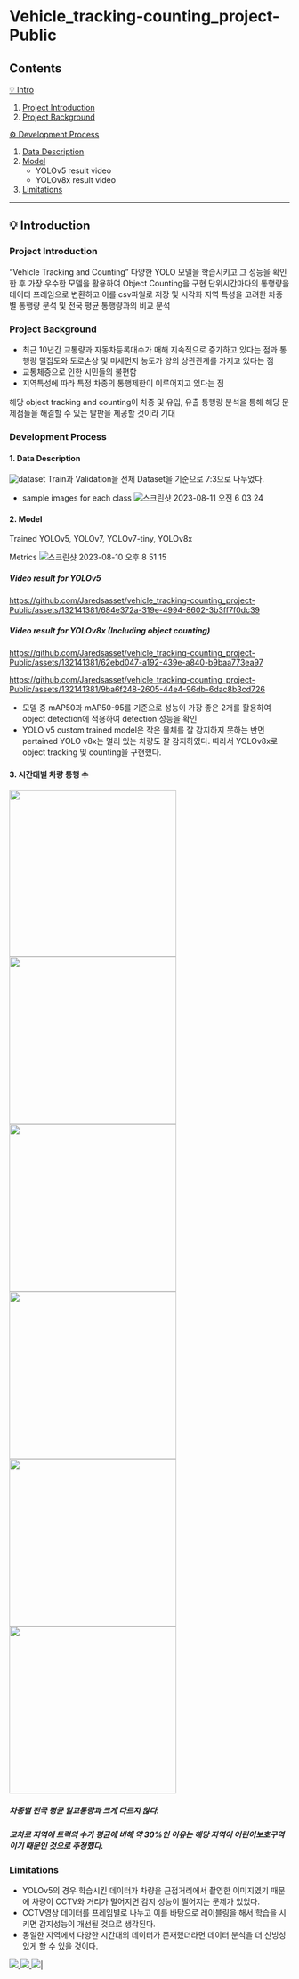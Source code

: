 # Vehicle_tracking-counting_project-Public

## Contents
[💡 Intro](#-introduction)
1. [Project Introduction](#1-Project-Introduction)
2. [Project Background](#2-Project-Background)

[⚙️ Development Process](#%EF%B8%8F-Development-Process)
1. [Data Description](#1-Data-Description)
2. [Model](#2-Model)
   - YOLOv5 result video
   - YOLOv8x result video
3. [Limitations](#3-Limitations)
--------
## 💡 Introduction

### Project Introduction
“Vehicle Tracking and Counting”
다양한 YOLO 모델을 학습시키고 그 성능을 확인한 후 가장 우수한 모델을 활용하여 Object Counting을 구현 
단위시간마다의 통행량을 데이터 프레임으로 변환하고 이를 csv파일로 저장 및 시각화
지역 특성을 고려한 차종별 통행량 분석 및 전국 평균 통행량과의 비교 분석

### Project Background
- 최근 10년간 교통량과 자동차등록대수가 매해 지속적으로 증가하고 있다는 점과 통행량 밀집도와 도로손상 및 미세먼지 농도가 양의 상관관계를 가지고 있다는 점
- 교통체증으로 인한 시민들의 불편함
- 지역특성에 따라 특정 차종의 통행제한이 이루어지고 있다는 점
  
해당 object tracking and counting이 차종 및 유입, 유출 통행량 분석을 통해 해당 문제점들을 해결할 수 있는 발판을 제공할 것이라 기대


### Development Process

#### 1. Data Description
![dataset](https://github.com/Jaredsasset/vehicle_tracking-counting_project-Public/assets/132141381/44ace999-b42c-411d-9338-1421175aa0a7)
Train과 Validation을 전체 Dataset을 기준으로 7:3으로 나누었다.

- sample images for each class
![스크린샷 2023-08-11 오전 6 03 24](https://github.com/Jaredsasset/vehicle_tracking-counting_project-Public/assets/132141381/59f463cb-8ddf-4588-8cb2-6ce61f65eb88)
#### 2. Model
Trained YOLOv5, YOLOv7, YOLOv7-tiny, YOLOv8x

Metrics
![스크린샷 2023-08-10 오후 8 51 15](https://github.com/Jaredsasset/vehicle_tracking-counting_project-Public/assets/132141381/a0906d33-602b-4f3a-b0cc-136149c5905e)
##### Video result for YOLOv5

https://github.com/Jaredsasset/vehicle_tracking-counting_project-Public/assets/132141381/684e372a-319e-4994-8602-3b3ff7f0dc39

##### Video result for YOLOv8x (Including object counting)


https://github.com/Jaredsasset/vehicle_tracking-counting_project-Public/assets/132141381/62ebd047-a192-439e-a840-b9baa773ea97



https://github.com/Jaredsasset/vehicle_tracking-counting_project-Public/assets/132141381/9ba6f248-2605-44e4-96db-6dac8b3cd726
- 모델 중 mAP50과 mAP50-95를 기준으로 성능이 가장 좋은 2개를 활용하여 object detection에 적용하여 detection 성능을 확인
- YOLO v5 custom trained model은 작은 물체를 잘 감지하지 못하는 반면 pertained YOLO v8x는 멀리 있는 차량도 잘 감지하였다. 따라서 YOLOv8x로 object tracking 및 counting을 구현했다.
#### 3. 시간대별 차량 통행 수 
<img height = '300' src = 'https://github.com/Jaredsasset/vehicle_tracking-counting_project-Public/assets/132141381/4573de1e-267c-4583-9811-bfbee0580d47'>
<img height = '300' src = 'https://github.com/Jaredsasset/vehicle_tracking-counting_project-Public/assets/132141381/ceac4c29-5ed1-4025-8968-4d2dc4289845'>

<img height = '300' src = 'https://github.com/Jaredsasset/vehicle_tracking-counting_project-Public/assets/132141381/7e44d95d-3f8f-48e3-bc27-25884e94c543'>

<img height = '300' src = 'https://github.com/Jaredsasset/vehicle_tracking-counting_project-Public/assets/132141381/5b4e9580-d2b2-4986-992f-d1f3254c9b0b'>

<img height = '300' src = 'https://github.com/Jaredsasset/vehicle_tracking-counting_project-Public/assets/132141381/c82a33c9-ece1-4932-929f-bbd376d8b150'>

<img height = '300' src = 'https://github.com/Jaredsasset/vehicle_tracking-counting_project-Public/assets/132141381/4885424c-110f-4b3e-b7d8-c7dceb021daf'>

##### 차종별 전국 평균 일교통량과 크게 다르지 않다.
##### 교차로 지역에 트럭의 수가 평균에 비해 약 30%인 이유는 해당 지역이 어린이보호구역이기 때문인 것으로 추정했다.


### Limitations
- YOLOv5의 경우 학습시킨 데이터가 차량을 근접거리에서 촬영한 이미지였기 때문에 차량이 CCTV와 거리가 멀어지면 감지 성능이 떨어지는 문제가 있었다.
- CCTV영상 데이터를 프레임별로 나누고 이를 바탕으로 레이블링을 해서 학습을 시키면 감지성능이 개선될 것으로 생각된다.
- 동일한 지역에서 다양한 시간대의 데이터가 존재했더라면 데이터 분석을 더 신빙성 있게 할 수 있을 것이다.

<a href="https://github.com/Jaredsasset"><img src="https://img.shields.io/badge/GitHub-181717?style=flat-square&logo=GitHub&logoColor=white"/> <a href="https://velog.io/@fnrfn2"><img src="https://img.shields.io/badge/Blog-20C997?style=flat-square&logo=Velog&logoColor=white"/> <a href="mailto:fnffn2354@gmail.com"><img src="https://img.shields.io/badge/Mail-EA4335?style=flat-square&logo=Gmail&logoColor=white"/></a>|

















